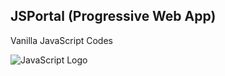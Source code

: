 ## JSPortal (Progressive Web App)

Vanilla JavaScript Codes

![JavaScript Logo](https://upload.wikimedia.org/wikipedia/commons/thumb/9/99/Unofficial_JavaScript_logo_2.svg/1200px-Unofficial_JavaScript_logo_2.svg.png)
